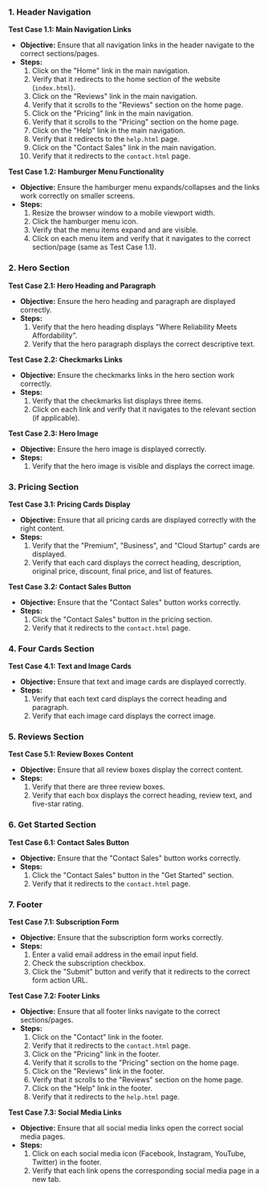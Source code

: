 ### 1. Header Navigation

**Test Case 1.1: Main Navigation Links**
- **Objective:** Ensure that all navigation links in the header navigate to the correct sections/pages.
- **Steps:**
  1. Click on the "Home" link in the main navigation.
  2. Verify that it redirects to the home section of the website (`index.html`).
  3. Click on the "Reviews" link in the main navigation.
  4. Verify that it scrolls to the "Reviews" section on the home page.
  5. Click on the "Pricing" link in the main navigation.
  6. Verify that it scrolls to the "Pricing" section on the home page.
  7. Click on the "Help" link in the main navigation.
  8. Verify that it redirects to the `help.html` page.
  9. Click on the "Contact Sales" link in the main navigation.
  10. Verify that it redirects to the `contact.html` page.

**Test Case 1.2: Hamburger Menu Functionality**
- **Objective:** Ensure the hamburger menu expands/collapses and the links work correctly on smaller screens.
- **Steps:**
  1. Resize the browser window to a mobile viewport width.
  2. Click the hamburger menu icon.
  3. Verify that the menu items expand and are visible.
  4. Click on each menu item and verify that it navigates to the correct section/page (same as Test Case 1.1).

### 2. Hero Section

**Test Case 2.1: Hero Heading and Paragraph**
- **Objective:** Ensure the hero heading and paragraph are displayed correctly.
- **Steps:**
  1. Verify that the hero heading displays "Where Reliability Meets Affordability".
  2. Verify that the hero paragraph displays the correct descriptive text.

**Test Case 2.2: Checkmarks Links**
- **Objective:** Ensure the checkmarks links in the hero section work correctly.
- **Steps:**
  1. Verify that the checkmarks list displays three items.
  2. Click on each link and verify that it navigates to the relevant section (if applicable).

**Test Case 2.3: Hero Image**
- **Objective:** Ensure the hero image is displayed correctly.
- **Steps:**
  1. Verify that the hero image is visible and displays the correct image.

### 3. Pricing Section

**Test Case 3.1: Pricing Cards Display**
- **Objective:** Ensure that all pricing cards are displayed correctly with the right content.
- **Steps:**
  1. Verify that the "Premium", "Business", and "Cloud Startup" cards are displayed.
  2. Verify that each card displays the correct heading, description, original price, discount, final price, and list of features.

**Test Case 3.2: Contact Sales Button**
- **Objective:** Ensure that the "Contact Sales" button works correctly.
- **Steps:**
  1. Click the "Contact Sales" button in the pricing section.
  2. Verify that it redirects to the `contact.html` page.

### 4. Four Cards Section

**Test Case 4.1: Text and Image Cards**
- **Objective:** Ensure that text and image cards are displayed correctly.
- **Steps:**
  1. Verify that each text card displays the correct heading and paragraph.
  2. Verify that each image card displays the correct image.

### 5. Reviews Section

**Test Case 5.1: Review Boxes Content**
- **Objective:** Ensure that all review boxes display the correct content.
- **Steps:**
  1. Verify that there are three review boxes.
  2. Verify that each box displays the correct heading, review text, and five-star rating.

### 6. Get Started Section

**Test Case 6.1: Contact Sales Button**
- **Objective:** Ensure that the "Contact Sales" button works correctly.
- **Steps:**
  1. Click the "Contact Sales" button in the "Get Started" section.
  2. Verify that it redirects to the `contact.html` page.

### 7. Footer

**Test Case 7.1: Subscription Form**
- **Objective:** Ensure that the subscription form works correctly.
- **Steps:**
  1. Enter a valid email address in the email input field.
  2. Check the subscription checkbox.
  3. Click the "Submit" button and verify that it redirects to the correct form action URL.

**Test Case 7.2: Footer Links**
- **Objective:** Ensure that all footer links navigate to the correct sections/pages.
- **Steps:**
  1. Click on the "Contact" link in the footer.
  2. Verify that it redirects to the `contact.html` page.
  3. Click on the "Pricing" link in the footer.
  4. Verify that it scrolls to the "Pricing" section on the home page.
  5. Click on the "Reviews" link in the footer.
  6. Verify that it scrolls to the "Reviews" section on the home page.
  7. Click on the "Help" link in the footer.
  8. Verify that it redirects to the `help.html` page.

**Test Case 7.3: Social Media Links**
- **Objective:** Ensure that all social media links open the correct social media pages.
- **Steps:**
  1. Click on each social media icon (Facebook, Instagram, YouTube, Twitter) in the footer.
  2. Verify that each link opens the corresponding social media page in a new tab.


